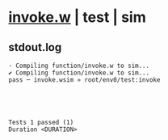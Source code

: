 # [invoke.w](../../../../../../examples/tests/sdk_tests/function/invoke.w) | test | sim

## stdout.log
```log
- Compiling function/invoke.w to sim...
✔ Compiling function/invoke.w to sim...
pass ─ invoke.wsim » root/env0/test:invoke
 




Tests 1 passed (1) 
Duration <DURATION>

```

